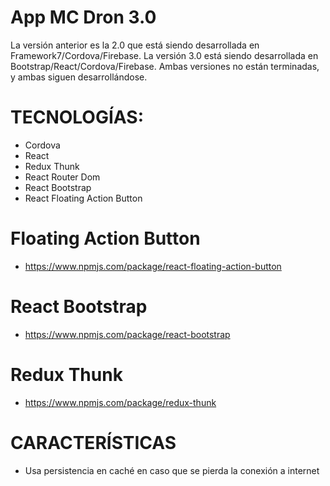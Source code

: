 # App MC Dron 3.0

La versión anterior es la 2.0 que está siendo desarrollada en Framework7/Cordova/Firebase. La versión 3.0 está siendo desarrollada en Bootstrap/React/Cordova/Firebase.
Ambas versiones no están terminadas, y ambas siguen desarrollándose.

# TECNOLOGÍAS:
- Cordova
- React
- Redux Thunk
- React Router Dom
- React Bootstrap
- React Floating Action Button

# Floating Action Button
- https://www.npmjs.com/package/react-floating-action-button

# React Bootstrap
- https://www.npmjs.com/package/react-bootstrap

# Redux Thunk
- https://www.npmjs.com/package/redux-thunk


# CARACTERÍSTICAS
- Usa persistencia en caché en caso que se pierda la conexión a internet